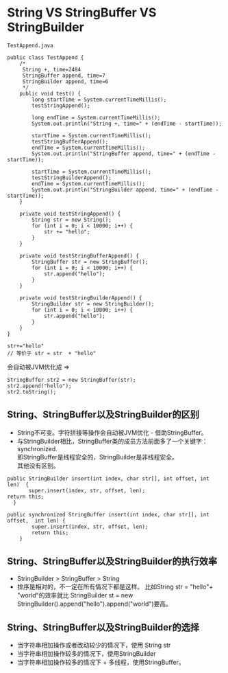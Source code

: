 # String VS StringBuffer VS StringBuilder  

`TestAppend.java`
```
public class TestAppend {
    /*
     String +, time=2484
     StringBuffer append, time=7
     StringBuilder append, time=6
     */
    public void test() {
        long startTime = System.currentTimeMillis();
        testStringAppend();

        long endTime = System.currentTimeMillis();
        System.out.println("String +, time=" + (endTime - startTime));

        startTime = System.currentTimeMillis();
        testStringBufferAppend();
        endTime = System.currentTimeMillis();
        System.out.println("StringBuffer append, time=" + (endTime - startTime));

        startTime = System.currentTimeMillis();
        testStringBuilderAppend();
        endTime = System.currentTimeMillis();
        System.out.println("StringBuilder append, time=" + (endTime - startTime));
    }

    private void testStringAppend() {
        String str = new String();
        for (int i = 0; i < 10000; i++) {
            str += "hello";
        }
    }

    private void testStringBufferAppend() {
        StringBuffer str = new StringBuffer();
        for (int i = 0; i < 10000; i++) {
            str.append("hello");
        }
    }

    private void testStringBuilderAppend() {
        StringBuilder str = new StringBuilder();
        for (int i = 0; i < 10000; i++) {
            str.append("hello");
        }
    }
}

```

```
str+="hello"
// 等价于 str = str  + "hello"
```
会自动被JVM优化成 => 
```
StringBuffer str2 = new StringBuffer(str);
str2.append("hello");
str2.toString();
```

## String、StringBuffer以及StringBuilder的区别
- String不可变。字符拼接等操作会自动被JVM优化 - 借助StringBuffer。
- 与StringBuilder相比，StringBuffer类的成员方法前面多了一个关键字：synchronized.    
即StringBuffer是线程安全的，StringBuilder是非线程安全。  
其他没有区别。

```
public StringBuilder insert(int index, char str[], int offset, int len)  {
       super.insert(index, str, offset, len);
return this;
  }
```

```
public synchronized StringBuffer insert(int index, char str[], int offset,  int len) {
        super.insert(index, str, offset, len);
        return this;
    }
```

## String、StringBuffer以及StringBuilder的执行效率
- StringBuilder > StringBuffer > String
- 排序是相对的，不一定在所有情况下都是这样。
比如String str = "hello"+ "world"的效率就比 StringBuilder st  = new StringBuilder().append("hello").append("world")要高。  

## String、StringBuffer以及StringBuilder的选择
- 当字符串相加操作或者改动较少的情况下，使用 String str
- 当字符串相加操作较多的情况下，使用StringBuilder
- 当字符串相加操作较多的情况下 + 多线程，使用StringBuffer。
